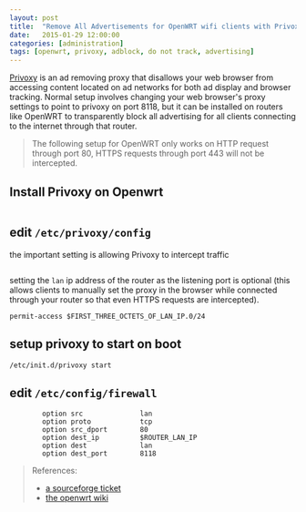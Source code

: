 ```yaml
---
layout: post
title:  "Remove All Advertisements for OpenWRT wifi clients with Privoxy"
date:   2015-01-29 12:00:00
categories: [administration]
tags: [openwrt, privoxy, adblock, do not track, advertising]
---
```


[Privoxy](http://www.privoxy.org/) is an ad removing proxy that disallows your
web browser from accessing content located on ad networks for both ad display
and browser tracking.  Normal setup involves changing your web browser's proxy
settings to point to privoxy on port 8118, but it can be installed on routers
like OpenWRT to transparently block all advertising for all clients connecting
to the internet through that router.

> The following setup for OpenWRT only works on HTTP request through port 80,
> HTTPS requests through port 443 will not be intercepted.

## Install Privoxy on Openwrt

```opkg install privoxy
```

## edit `/etc/privoxy/config`

the important setting is allowing Privoxy to intercept traffic

```accept-intercepted-requests 1
```

setting the `lan` ip address of the router as the listening port is optional
(this allows clients to manually set the proxy in the browser while connected
through your router so that even HTTPS requests are intercepted).

```listen-address  $ROUTER_LAN_IP:8118
permit-access $FIRST_THREE_OCTETS_OF_LAN_IP.0/24
```

## setup privoxy to start on boot

```/etc/init.d/privoxy enable
/etc/init.d/privoxy start
```

## edit `/etc/config/firewall`

```config redirect
        option src              lan
        option proto            tcp
        option src_dport        80
        option dest_ip          $ROUTER_LAN_IP
        option dest             lan
        option dest_port        8118
```

> References:
>
> * [a sourceforge
>   ticket](http://sourceforge.net/p/ijbswa/support-requests/1576/)
> * [the openwrt wiki](http://wiki.openwrt.org/doc/howto/proxy.privoxy)
